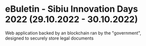# eBuletin - Sibiu Innovation Days 2022 (29.10.2022 - 30.10.2022)
Web application backed by an blockchain ran by the "government", designed to securely store legal documents
